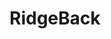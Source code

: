 ---
# Documentation: https://wowchemy.com/docs/managing-content/

title: "RidgeBack"
summary: A midsize indoor robot platform that uses an omni-drive, it support native ROS and Gazebo integration. ([link](https://clearpathrobotics.com/ridgeback-indoor-robot-platform/))

tags:
  - Robots
weight: 10
---